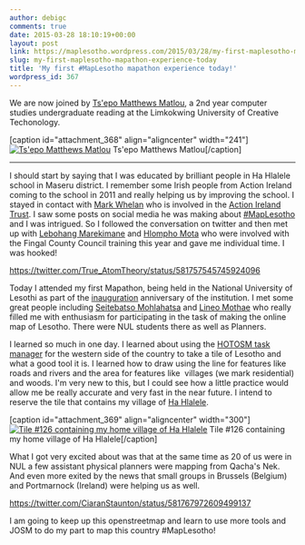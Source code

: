 ```yaml
---
author: debigc
comments: true
date: 2015-03-28 18:10:19+00:00
layout: post
link: https://maplesotho.wordpress.com/2015/03/28/my-first-maplesotho-mapathon-experience-today/
slug: my-first-maplesotho-mapathon-experience-today
title: 'My first #MapLesotho mapathon experience today!'
wordpress_id: 367
---
```


We are now joined by [Ts'epo Matthews Matlou](https://twitter.com/tsepomatlou), a 2nd year computer studies undergraduate reading at the Limkokwing University of Creative Techonology.

[caption id="attachment_368" align="aligncenter" width="241"][![Ts'epo Matthews Matlou ](https://maplesotho.files.wordpress.com/2015/03/pp.jpg?w=300)](https://maplesotho.files.wordpress.com/2015/03/pp.jpg) Ts'epo Matthews Matlou[/caption]



* * *



I should start by saying that I was educated by brilliant people in Ha Hlalele school in Maseru district. I remember some Irish people from Action Ireland coming to the school in 2011 and really helping us by improving the school. I stayed in contact with [Mark Whelan](https://twitter.com/MrMarkWhelan1) who is involved in the [Action Ireland Trust](https://twitter.com/ActionIreland). I saw some posts on social media he was making about [#MapLesotho](https://twitter.com/search?q=%23MapLesotho&src=tyah) and I was intrigued. So I followed the conversation on twitter and then met up with [Lebohang Marekimane](https://twitter.com/lebomarekimane) and [Hlompho Mota](https://twitter.com/True_AtomTheory) who were involved with the Fingal County Council training this year and gave me individual time. I was hooked!

https://twitter.com/True_AtomTheory/status/581757545745924096

Today I attended my first Mapathon, being held in the National University of Lesothi as part of the [inauguration](http://www.nul.ls/index.php?option=com_content&view=article&id=130&Itemid=523) anniversary of the institution. I met some great people including [Seitebatso Mohlahatsa](https://twitter.com/Keseitebatso) and [Lineo Mothae](https://twitter.com/Nu_Lineo) who really filled me with enthusiasm for participating in the task of making the online map of Lesotho. There were NUL students there as well as Planners.

I learned so much in one day. I learned about using the [HOTOSM task manager](http://tasks.hotosm.org/project/894#) for the western side of the country to take a tile of Lesotho and what a good tool it is. I learned how to draw using the line for features like roads and rivers and the area for features like  villages (we mark residential) and woods. I'm very new to this, but I could see how a little practice would allow me be really accurate and very fast in the near future. I intend to reserve the tile that contains my village of [Ha Hlalele](http://tasks.hotosm.org/project/894#task/126).

[caption id="attachment_369" align="aligncenter" width="300"][![Tile #126 containing my home village of Ha Hlalele](https://maplesotho.files.wordpress.com/2015/03/ha_hlalele.jpg?w=300)](https://maplesotho.files.wordpress.com/2015/03/ha_hlalele.jpg) Tile #126 containing my home village of Ha Hlalele[/caption]

What I got very excited about was that at the same time as 20 of us were in NUL a few assistant physical planners were mapping from Qacha's Nek. And even more exited by the news that small groups in Brussels (Belgium) and Portmarnock (Ireland) were helping us as well.

https://twitter.com/CiaranStaunton/status/581767972609499137

I am going to keep up this openstreetmap and learn to use more tools and JOSM to do my part to map this country #MapLesotho!
